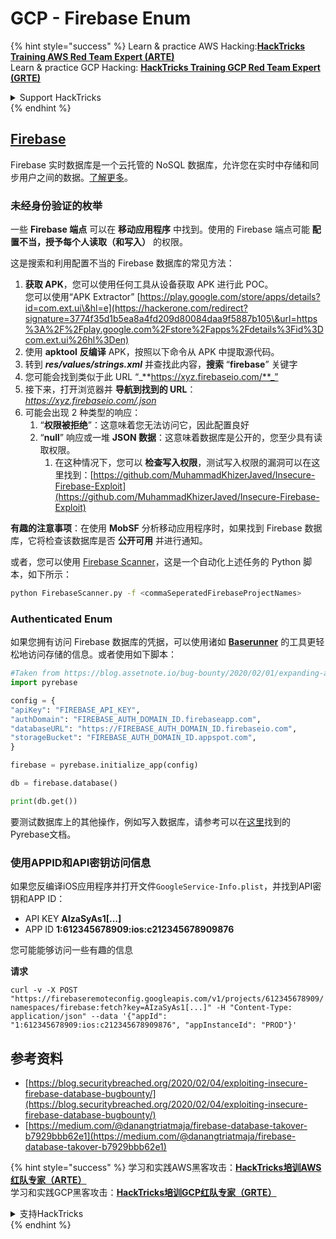 # GCP - Firebase Enum

{% hint style="success" %}
Learn & practice AWS Hacking:<img src="../../../.gitbook/assets/image (1).png" alt="" data-size="line">[**HackTricks Training AWS Red Team Expert (ARTE)**](https://training.hacktricks.xyz/courses/arte)<img src="../../../.gitbook/assets/image (1).png" alt="" data-size="line">\
Learn & practice GCP Hacking: <img src="../../../.gitbook/assets/image (2).png" alt="" data-size="line">[**HackTricks Training GCP Red Team Expert (GRTE)**<img src="../../../.gitbook/assets/image (2).png" alt="" data-size="line">](https://training.hacktricks.xyz/courses/grte)

<details>

<summary>Support HackTricks</summary>

* Check the [**subscription plans**](https://github.com/sponsors/carlospolop)!
* **Join the** 💬 [**Discord group**](https://discord.gg/hRep4RUj7f) or the [**telegram group**](https://t.me/peass) or **follow** us on **Twitter** 🐦 [**@hacktricks\_live**](https://twitter.com/hacktricks\_live)**.**
* **Share hacking tricks by submitting PRs to the** [**HackTricks**](https://github.com/carlospolop/hacktricks) and [**HackTricks Cloud**](https://github.com/carlospolop/hacktricks-cloud) github repos.

</details>
{% endhint %}

## [Firebase](https://cloud.google.com/sdk/gcloud/reference/firebase/)

Firebase 实时数据库是一个云托管的 NoSQL 数据库，允许您在实时中存储和同步用户之间的数据。[了解更多](https://firebase.google.com/products/realtime-database/)。

### 未经身份验证的枚举

一些 **Firebase 端点** 可以在 **移动应用程序** 中找到。使用的 Firebase 端点可能 **配置不当，授予每个人读取（和写入）** 的权限。

这是搜索和利用配置不当的 Firebase 数据库的常见方法：

1. **获取 APK**，您可以使用任何工具从设备获取 APK 进行此 POC。\
您可以使用“APK Extractor” [https://play.google.com/store/apps/details?id=com.ext.ui\&hl=e](https://hackerone.com/redirect?signature=3774f35d1b5ea8a4fd209d80084daa9f5887b105\&url=https%3A%2F%2Fplay.google.com%2Fstore%2Fapps%2Fdetails%3Fid%3Dcom.ext.ui%26hl%3Den)
2. 使用 **apktool** **反编译** APK，按照以下命令从 APK 中提取源代码。
3. 转到 _**res/values/strings.xml**_ 并查找此内容，**搜索** “**firebase**” 关键字
4. 您可能会找到类似于此 URL “_**https://xyz.firebaseio.com/**_”
5. 接下来，打开浏览器并 **导航到找到的 URL**： _https://xyz.firebaseio.com/.json_
6. 可能会出现 2 种类型的响应：
   1. “**权限被拒绝**”：这意味着您无法访问它，因此配置良好
   2. “**null**” 响应或一堆 **JSON 数据**：这意味着数据库是公开的，您至少具有读取权限。
      1. 在这种情况下，您可以 **检查写入权限**，测试写入权限的漏洞可以在这里找到：[https://github.com/MuhammadKhizerJaved/Insecure-Firebase-Exploit](https://github.com/MuhammadKhizerJaved/Insecure-Firebase-Exploit)

**有趣的注意事项**：在使用 **MobSF** 分析移动应用程序时，如果找到 Firebase 数据库，它将检查该数据库是否 **公开可用** 并进行通知。

或者，您可以使用 [Firebase Scanner](https://github.com/shivsahni/FireBaseScanner)，这是一个自动化上述任务的 Python 脚本，如下所示：
```bash
python FirebaseScanner.py -f <commaSeperatedFirebaseProjectNames>
```
### Authenticated Enum

如果您拥有访问 Firebase 数据库的凭据，可以使用诸如 [**Baserunner**](https://github.com/iosiro/baserunner) 的工具更轻松地访问存储的信息。或者使用如下脚本：
```python
#Taken from https://blog.assetnote.io/bug-bounty/2020/02/01/expanding-attack-surface-react-native/
import pyrebase

config = {
"apiKey": "FIREBASE_API_KEY",
"authDomain": "FIREBASE_AUTH_DOMAIN_ID.firebaseapp.com",
"databaseURL": "https://FIREBASE_AUTH_DOMAIN_ID.firebaseio.com",
"storageBucket": "FIREBASE_AUTH_DOMAIN_ID.appspot.com",
}

firebase = pyrebase.initialize_app(config)

db = firebase.database()

print(db.get())
```
要测试数据库上的其他操作，例如写入数据库，请参考可以在[这里](https://github.com/thisbejim/Pyrebase)找到的Pyrebase文档。

### 使用APPID和API密钥访问信息 <a href="#access-info-with-appid-and-api-key" id="access-info-with-appid-and-api-key"></a>

如果您反编译iOS应用程序并打开文件`GoogleService-Info.plist`，并找到API密钥和APP ID：

* API KEY **AIzaSyAs1\[...]**
* APP ID **1:612345678909:ios:c212345678909876**

您可能能够访问一些有趣的信息

**请求**

`curl -v -X POST "https://firebaseremoteconfig.googleapis.com/v1/projects/612345678909/namespaces/firebase:fetch?key=AIzaSyAs1[...]" -H "Content-Type: application/json" --data '{"appId": "1:612345678909:ios:c212345678909876", "appInstanceId": "PROD"}'`

## 参考资料 <a href="#references" id="references"></a>

* ​[https://blog.securitybreached.org/2020/02/04/exploiting-insecure-firebase-database-bugbounty/](https://blog.securitybreached.org/2020/02/04/exploiting-insecure-firebase-database-bugbounty/)​
* ​[https://medium.com/@danangtriatmaja/firebase-database-takover-b7929bbb62e1](https://medium.com/@danangtriatmaja/firebase-database-takover-b7929bbb62e1)​

{% hint style="success" %}
学习和实践AWS黑客攻击：<img src="../../../.gitbook/assets/image (1).png" alt="" data-size="line">[**HackTricks培训AWS红队专家（ARTE）**](https://training.hacktricks.xyz/courses/arte)<img src="../../../.gitbook/assets/image (1).png" alt="" data-size="line">\
学习和实践GCP黑客攻击：<img src="../../../.gitbook/assets/image (2).png" alt="" data-size="line">[**HackTricks培训GCP红队专家（GRTE）**<img src="../../../.gitbook/assets/image (2).png" alt="" data-size="line">](https://training.hacktricks.xyz/courses/grte)

<details>

<summary>支持HackTricks</summary>

* 查看[**订阅计划**](https://github.com/sponsors/carlospolop)!
* **加入** 💬 [**Discord群组**](https://discord.gg/hRep4RUj7f)或[**电报群组**](https://t.me/peass)或**在** **Twitter** 🐦 [**@hacktricks\_live**](https://twitter.com/hacktricks\_live)**上关注我们。**
* **通过向** [**HackTricks**](https://github.com/carlospolop/hacktricks)和[**HackTricks Cloud**](https://github.com/carlospolop/hacktricks-cloud) GitHub库提交PR来分享黑客技巧。

</details>
{% endhint %}
